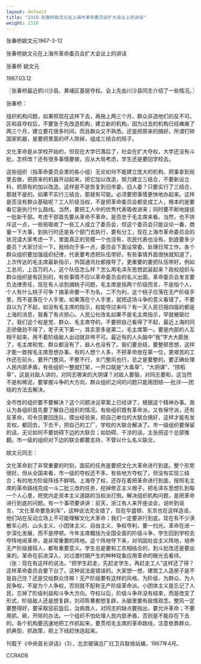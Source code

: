 ```yaml
---
layout: default
title: "2318.张春桥姚文元在上海市革命委员会扩大会议上的讲话"
weight: 2318
---
```


张春桥姚文元1967-3-12

张春桥姚文元在上海市革命委员会扩大会议上的讲话

张春桥 姚文元

1967.03.12

〖张春桥最近抓川沙县、黄埔区基层夺权。会上先由川沙县同志介绍了一些情况。〗

张春桥：

组织机构问题，如果照现在这样下去，再拖上两三个月，群众非造他们的反不可。区和县夺权后，不要急于先改造机构，建立新的机构，因为过去的机构已经瘫痪了两三个月，建立要花很多时间，而且群众又不熟悉。还是把原来的搞好。所谓打碎国家机器，是要把里面的坏人除掉，组成三结合的班子。

文化革命是从学校开始的，但现在大学已落后了，社会在扩大夺权，大学还没有斗批，怎样改？还有很多事情要做，应从大局考虑，学生还是要回学校去。

这些组织（指革命委员会里的各小组）无论如何不能建立庞大的机构，把事拿到局里去做，把原来的机器开动起来，把它加以改造，努力建立三结合，不要新设立科，把原有的加以改造。这样是不是恢复到旧市委，旧人委？只要实行了三结合，那就不是的。如果不实行三结合，那就有可能。必须要把事情更快地办起来。这样是否没有群众基础呢？工人阶级当权，不是把革命委员会都变成工人，根本的是要看它是执行什么路线。当然，要把工人中的优秀代表吸收进来；同时要不断地提拔一批新干部。考虑干部首先要从革命不革命，是否忠于毛主席来看。当然，也不排斥这一点，一些局吸收了一些工人成立了委员会，但这个委员会只能议论一番，商量一下大事，到执行时还是各个部门去执行，要有分工，现在上海市革命委员会的状况请大家考虑一下，里面真正的劳模一个也没有，农民代表也没有。到底要多少委员？大家讨论一下。我倾向于多一点，委员会下面设常委，处理日常工作。各个群众组织要加强组织纪律，代表要考虑把队伍带好。有些事情外面很快就知道了，上次传达的毛主席最新指示，外国通讯社都报导了。更重要的要把队伍带好。例如工总司，上百万的人，这个队伍怎么样？怎么用毛泽东思想武装起来？政权组织与群众组织是有区别的，有些事情不应以革命委员会的名义出面。革命委员会发言要负法律责任，现在有人谈到摘桃子问题，毛主席是指两个阶级而言，不是指个人，个人有什么桃子可争？搞革命要一不为名，二不为利，这个桃子应落在无产阶级手里，而不是落在个人手里。如果落在个人手里，就把这场斗争的意义看错了。不要自以为了不起，如没有毛主席的指示，权能夺过来吗？有一天人民日报四版的都是上海的消息，我看了有点担心。人民公社改名如果不是毛主席指示，早就被砸烂了。我们这个权是党、群众、毛主席夺的，不要把自己看得了不起，最近上海的同志骄傲劲不得了，老子天下第一，其实至多是第二，毛主席第一。要是内部的人互相干起来，用不着阶级敌人出动就非垮不可。最近有的人头脑中“我”字大大膨胀了，毛主席和党、群众都没有了，敌人也没有了。我们要总结，要整顿思想，这样才能一致按毛主席思想办事。有的人想个人多，不把革命放在第一位，更艰苦的工作还在前头，要开门整风，不整不行，关门整风也行，总之是要整的。要正确处理人民内部矛盾，有些组织一整就打架，一开口就是“大毒草”、“大阴谋”、“捞稻草”，这是对敌人讲的，对同志哪来的大阴谋？对敌人要狠，对同志要和，这当然不是和稀泥，要掌握斗争的大方向，群众组织之间的问题只能用团结──批评──团结的方法去解决。

全市性的组织要不要解决？这个问题决议草案上已经讲了，根据这个精神办事。我认为各组织首先要了解自己组织的情况。有些组织既有革命派，又有保守派，还有反革命，司令员要回连队，摸出经验来，把自己单位的大联合搞好，这样才能有发言权。都回去，下去干，把自己的工厂、学校的大联合解决了。市一级组织要保留的话，无论如何不要妨碍下边的大联合；如妨碍、干涉的话，主张把这个总部推翻。市一级的组织对下边的联合都要支持，不管以什么名义联合。

姚文元同志：

文化革命到了非常重要的时刻，面前的任务是要把文化大革命进行到底。整个形势很好。但从全国来看，市一级的夺权还不多，有些地方夺权了，但没有实现三结合；有的地方阶级阵线不鲜明。上海夺了权，还存在着把革命进行到底，按照毛主席的革命路线完成一斗二批三改的任务，挖掉修正主义根子，把毛泽东思想扎到每一个人心里，把党内走资本主义道路的当权派打倒。解决组织机构问题，是把革命进行到底的问题。有一个事项要讲讲：前天，浙江有人来开座谈会，说听到谣言，“文化革命要急刹车”，这种说法完全错了，现在华盛顿、东京也在这样造谣，他们站在反动立场上不可能理解文化大革命；我们一定要进行到底。现在有不少涣散军心的、山头主义、小团体主义、自由主义、争权夺利，要一扫光。革命在进一步深化发展，而不是停顿。今年主席概括为全国全面的阶级斗争，学生回到学校去夺阵地闹革命，是非常重要的阵地。这个阵地夺下来，对巩固社会主义阵地，培养无产阶级接班人，都有重要意义。学生总是要和工农相结合的，到斗批改还是要出来的。革命在前进深入，对过渡时期产生的种种现象应用革命的眼光去看待。（张：现在有这样的说法，“把学生赶走，先赶走学生，再赶走工人”这样还了得？这样革命委员会要下台了。这种说法是错误的。大家想一想，建筑工人造房子是不是自己住？还是交给群众住嘛！无产阶级要有这样的风格，为阶级、为群众、为人民争权，不是为个人争权，否则就不配称无产阶级革命派。小团体主义是忘记了人民，忘掉了阶级利益和斗争大方向。夺权以后，阶级斗争并没有结束，而是改变了形式，阶级敌人还是想复辟，刘邓陈曹都想复辟。头脑里要有敌情观念。整风一定要整得好，要采取惩前毖后，治病救人，对同志的缺点要指出，要允许革命；不要用抓、砸，开除的办法。一个组织不怕处理人民内部矛盾，否则是不能存在下去的。各个机构要迅速地把工作抓起来，要贯彻毛主席的革命路线，注意依靠群众、抓典型、抓政策，把上下线赶快连起来。

刊载于《中央首长讲话》（3），北京玻璃总厂红卫兵联络站编，1967年4月。

CCRADB

